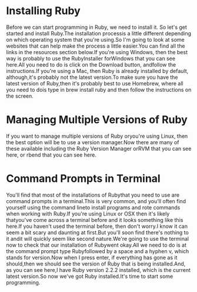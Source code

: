 # Installing Ruby

Before we can start programming in Ruby, we need to install it. So let's get started and install Ruby.The installation processis a little different depending on which operating system that you're using.So I'm going to look at some websites that can help make the process a little easier.You can find all the links in the resources section below.If you're using Windows, then the best way is probably to use the RubyInstaller forWindows that you can see here.All you need to do is click on the Download button, andfollow the instructions.If you're using a Mac, then Ruby is already installed by default, although,it's probably not the latest version.To make sure you have the latest version of Ruby,then it's probably best to use Homebrew, where all you need to dois type in brew install ruby and then follow the instructions on the screen.

# Managing Multiple Versions of Ruby

If you want to manage multiple versions of Ruby oryou're using Linux, then the best option will be to use a version manager.Now there are many of these available including the Ruby Version Manager orRVM that you can see here, or rbend that you can see here.

# Command Prompts in Terminal

You'll find that most of the installations of Rubythat you need to use are command prompts in a terminal.This is very common, and you'll often find yourself using the command lineto install programs and rote commands when working with Ruby.If you're using Linux or OSX then it's likely thatyou've come across a terminal before and it looks something like this here.If you haven't used the terminal before, then don't worry.I know it can seem a bit scary and daunting at first.But you'll soon find there's nothing to it andit will quickly seem like second nature.We're going to use the terminal now to check that our installation of Rubywent okay.All we need to do is at the command prompt type Rubyfollowed by a space and a hyphen v, which stands for version.Now when I press enter, if everything has gone as it should,then we should see the version of Ruby that is being installed.And, as you can see here,I have Ruby version 2.2.2 installed, which is the current latest version.So now we've got Ruby installed.It's time to start some programming.